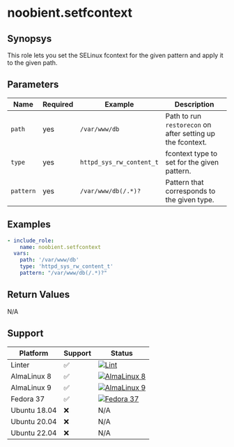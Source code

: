 # noobient.setfcontext

## Synopsys

This role lets you set the SELinux fcontext for the given pattern and apply it to the given path.

## Parameters

| Name | Required | Example | Description |
|---|---|---|---|
| `path` | yes | `/var/www/db` | Path to run `restorecon` on after setting up the fcontext. |
| `type` | yes | `httpd_sys_rw_content_t` | fcontext type to set for the given pattern. |
| `pattern` | yes | `/var/www/db(/.*)?` | Pattern that corresponds to the given type. |

## Examples

```yml
- include_role:
    name: noobient.setfcontext
  vars:
    path: '/var/www/db'
    type: 'httpd_sys_rw_content_t'
    pattern: "/var/www/db(/.*)?"
```

## Return Values

N/A

## Support

| Platform | Support | Status |
|---|---|---|
| Linter | ✅ | [![Lint](https://github.com/noobient/ansible-galaxy-setfcontext/actions/workflows/lint.yml/badge.svg)](https://github.com/noobient/ansible-galaxy-setfcontext/actions/workflows/lint.yml) |
| AlmaLinux 8 | ✅ | [![AlmaLinux 8](https://github.com/noobient/ansible-galaxy-setfcontext/actions/workflows/almalinux-8.yml/badge.svg)](https://github.com/noobient/ansible-galaxy-setfcontext/actions/workflows/almalinux-8.yml) |
| AlmaLinux 9 | ✅ | [![AlmaLinux 9](https://github.com/noobient/ansible-galaxy-setfcontext/actions/workflows/almalinux-9.yml/badge.svg)](https://github.com/noobient/ansible-galaxy-setfcontext/actions/workflows/almalinux-9.yml) |
| Fedora 37 | ✅ | [![Fedora 37](https://github.com/noobient/ansible-galaxy-setfcontext/actions/workflows/fedora-37.yml/badge.svg)](https://github.com/noobient/ansible-galaxy-setfcontext/actions/workflows/fedora-37.yml) |
| Ubuntu 18.04 | ❌ | N/A |
| Ubuntu 20.04 | ❌ | N/A |
| Ubuntu 22.04 | ❌ | N/A |
